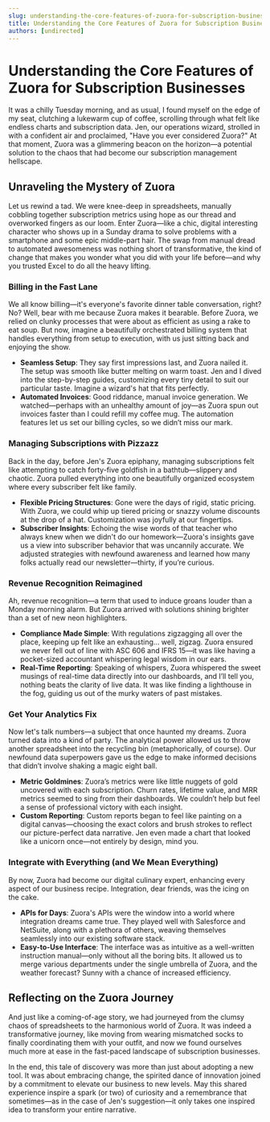 ```yaml
---
slug: understanding-the-core-features-of-zuora-for-subscription-businesses
title: Understanding the Core Features of Zuora for Subscription Businesses
authors: [undirected]
---
```



# Understanding the Core Features of Zuora for Subscription Businesses

It was a chilly Tuesday morning, and as usual, I found myself on the edge of my seat, clutching a lukewarm cup of coffee, scrolling through what felt like endless charts and subscription data. Jen, our operations wizard, strolled in with a confident air and proclaimed, "Have you ever considered Zuora?" At that moment, Zuora was a glimmering beacon on the horizon—a potential solution to the chaos that had become our subscription management hellscape.

## Unraveling the Mystery of Zuora

Let us rewind a tad. We were knee-deep in spreadsheets, manually cobbling together subscription metrics using hope as our thread and overworked fingers as our loom. Enter Zuora—like a chic, digital interesting character who shows up in a Sunday drama to solve problems with a smartphone and some epic middle-part hair. The swap from manual dread to automated awesomeness was nothing short of transformative, the kind of change that makes you wonder what you did with your life before—and why you trusted Excel to do all the heavy lifting.

### Billing in the Fast Lane

We all know billing—it's everyone's favorite dinner table conversation, right? No? Well, bear with me because Zuora makes it bearable. Before Zuora, we relied on clunky processes that were about as efficient as using a rake to eat soup. But now, imagine a beautifully orchestrated billing system that handles everything from setup to execution, with us just sitting back and enjoying the show.

- **Seamless Setup**: They say first impressions last, and Zuora nailed it. The setup was smooth like butter melting on warm toast. Jen and I dived into the step-by-step guides, customizing every tiny detail to suit our particular taste. Imagine a wizard's hat that fits perfectly. 
- **Automated Invoices**: Good riddance, manual invoice generation. We watched—perhaps with an unhealthy amount of joy—as Zuora spun out invoices faster than I could refill my coffee mug. The automation features let us set our billing cycles, so we didn’t miss our mark.

### Managing Subscriptions with Pizzazz

Back in the day, before Jen's Zuora epiphany, managing subscriptions felt like attempting to catch forty-five goldfish in a bathtub—slippery and chaotic. Zuora pulled everything into one beautifully organized ecosystem where every subscriber felt like family. 

- **Flexible Pricing Structures**: Gone were the days of rigid, static pricing. With Zuora, we could whip up tiered pricing or snazzy volume discounts at the drop of a hat. Customization was joyfully at our fingertips. 
- **Subscriber Insights**: Echoing the wise words of that teacher who always knew when we didn't do our homework—Zuora's insights gave us a view into subscriber behavior that was uncannily accurate. We adjusted strategies with newfound awareness and learned how many folks actually read our newsletter—thirty, if you’re curious.

### Revenue Recognition Reimagined

Ah, revenue recognition—a term that used to induce groans louder than a Monday morning alarm. But Zuora arrived with solutions shining brighter than a set of new neon highlighters. 

- **Compliance Made Simple**: With regulations zigzagging all over the place, keeping up felt like an exhausting… well, zigzag. Zuora ensured we never fell out of line with ASC 606 and IFRS 15—it was like having a pocket-sized accountant whispering legal wisdom in our ears.
- **Real-Time Reporting**: Speaking of whispers, Zuora whispered the sweet musings of real-time data directly into our dashboards, and I’ll tell you, nothing beats the clarity of live data. It was like finding a lighthouse in the fog, guiding us out of the murky waters of past mistakes.

### Get Your Analytics Fix

Now let's talk numbers—a subject that once haunted my dreams. Zuora turned data into a kind of party. The analytical power allowed us to throw another spreadsheet into the recycling bin (metaphorically, of course). Our newfound data superpowers gave us the edge to make informed decisions that didn’t involve shaking a magic eight ball.

- **Metric Goldmines**: Zuora’s metrics were like little nuggets of gold uncovered with each subscription. Churn rates, lifetime value, and MRR metrics seemed to sing from their dashboards. We couldn’t help but feel a sense of professional victory with each insight.
- **Custom Reporting**: Custom reports began to feel like painting on a digital canvas—choosing the exact colors and brush strokes to reflect our picture-perfect data narrative. Jen even made a chart that looked like a unicorn once—not entirely by design, mind you.

### Integrate with Everything (and We Mean Everything)

By now, Zuora had become our digital culinary expert, enhancing every aspect of our business recipe. Integration, dear friends, was the icing on the cake. 

- **APIs for Days**: Zuora's APIs were the window into a world where integration dreams came true. They played well with Salesforce and NetSuite, along with a plethora of others, weaving themselves seamlessly into our existing software stack. 
- **Easy-to-Use Interface**: The interface was as intuitive as a well-written instruction manual—only without all the boring bits. It allowed us to merge various departments under the single umbrella of Zuora, and the weather forecast? Sunny with a chance of increased efficiency.

## Reflecting on the Zuora Journey

And just like a coming-of-age story, we had journeyed from the clumsy chaos of spreadsheets to the harmonious world of Zuora. It was indeed a transformative journey, like moving from wearing mismatched socks to finally coordinating them with your outfit, and now we found ourselves much more at ease in the fast-paced landscape of subscription businesses.

In the end, this tale of discovery was more than just about adopting a new tool. It was about embracing change, the spirited dance of innovation joined by a commitment to elevate our business to new levels. May this shared experience inspire a spark (or two) of curiosity and a remembrance that sometimes—as in the case of Jen's suggestion—it only takes one inspired idea to transform your entire narrative.